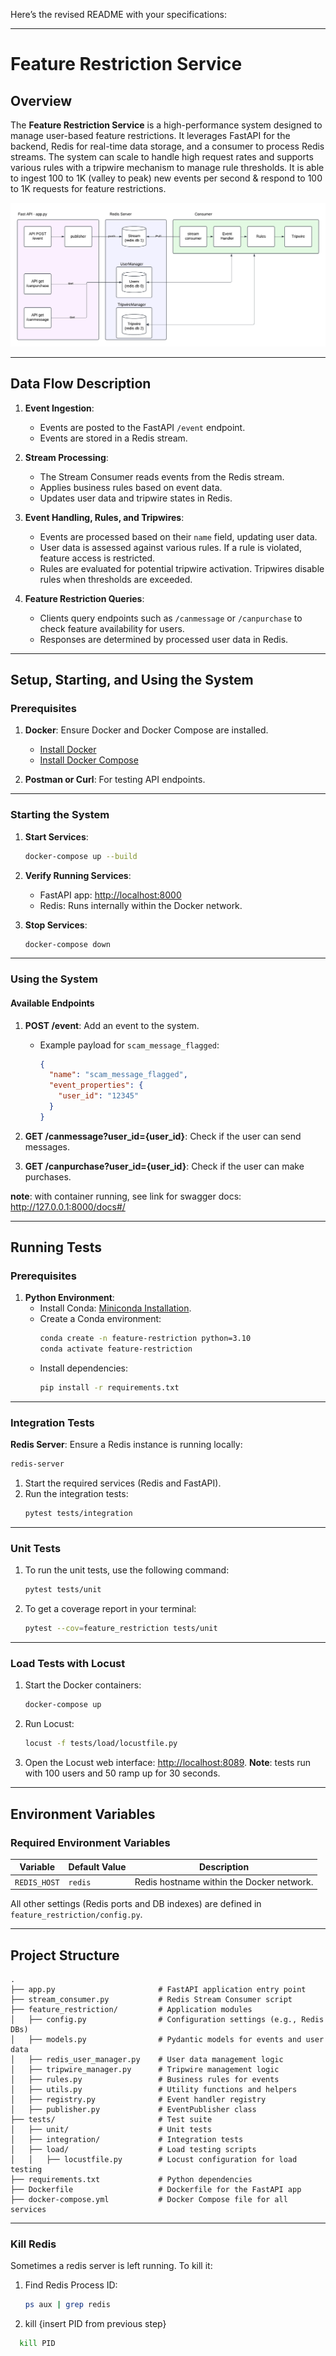 Here’s the revised README with your specifications:

---

# Feature Restriction Service

## Overview

The **Feature Restriction Service** is a high-performance system designed to manage user-based feature restrictions. It leverages FastAPI for the backend, Redis for real-time data storage, and a consumer to process Redis streams. The system can scale to handle high request rates and supports various rules with a tripwire mechanism to manage rule thresholds. It is able to ingest 100 to 1K (valley to peak) new events per second & respond to 100 to 1K requests for feature restrictions.

![Architecture Diagram](images/architecture.png)


---

## Data Flow Description

1. **Event Ingestion**:
   - Events are posted to the FastAPI `/event` endpoint.
   - Events are stored in a Redis stream.

2. **Stream Processing**:
   - The Stream Consumer reads events from the Redis stream.
   - Applies business rules based on event data.
   - Updates user data and tripwire states in Redis.

3. **Event Handling, Rules, and Tripwires**:
    - Events are processed based on their `name` field, updating user data.
    - User data is assessed against various rules. If a rule is violated, feature access is restricted.
    - Rules are evaluated for potential tripwire activation. Tripwires disable rules when thresholds are exceeded.

4. **Feature Restriction Queries**:
   - Clients query endpoints such as `/canmessage` or `/canpurchase` to check feature availability for users.
   - Responses are determined by processed user data in Redis.

---


## Setup, Starting, and Using the System

### Prerequisites

1. **Docker**: Ensure Docker and Docker Compose are installed.
   - [Install Docker](https://docs.docker.com/get-docker/)
   - [Install Docker Compose](https://docs.docker.com/compose/install/)

2. **Postman or Curl**: For testing API endpoints.

---

### Starting the System

1. **Start Services**:
   ```bash
   docker-compose up --build
   ```

2. **Verify Running Services**:
   - FastAPI app: [http://localhost:8000](http://localhost:8000)
   - Redis: Runs internally within the Docker network.

3. **Stop Services**:
   ```bash
   docker-compose down
   ```

---

### Using the System

#### Available Endpoints

1. **POST /event**: Add an event to the system.
   - Example payload for `scam_message_flagged`:
     ```json
     {
       "name": "scam_message_flagged",
       "event_properties": {
         "user_id": "12345"
       }
     }
     ```

2. **GET /canmessage?user_id={user_id}**: Check if the user can send messages.

3. **GET /canpurchase?user_id={user_id}**: Check if the user can make purchases.

**note**: with container running, see link for swagger docs: http://127.0.0.1:8000/docs#/

---

## Running Tests

### Prerequisites

1. **Python Environment**:
   - Install Conda: [Miniconda Installation](https://docs.conda.io/en/latest/miniconda.html).
   - Create a Conda environment:
     ```bash
     conda create -n feature-restriction python=3.10
     conda activate feature-restriction
     ```
   - Install dependencies:
     ```bash
     pip install -r requirements.txt
     ```


---

### Integration Tests

**Redis Server**: Ensure a Redis instance is running locally:
   ```bash
   redis-server
   ```

1. Start the required services (Redis and FastAPI).
2. Run the integration tests:
   ```bash
   pytest tests/integration
   ```

---
### Unit Tests

1. To run the unit tests, use the following command:
   ```bash
   pytest tests/unit
   ```

2. To get a coverage report in your terminal:
   ```bash
   pytest --cov=feature_restriction tests/unit
   ```

---

### Load Tests with Locust

1. Start the Docker containers:
   ```bash
   docker-compose up
   ```

2. Run Locust:
   ```bash
   locust -f tests/load/locustfile.py
   ```

3. Open the Locust web interface: [http://localhost:8089](http://localhost:8089).  **Note**: tests run with 100 users and 50 ramp up for 30 seconds.

---

## Environment Variables

### Required Environment Variables

| Variable       | Default Value | Description                              |
|----------------|---------------|------------------------------------------|
| `REDIS_HOST`   | `redis`       | Redis hostname within the Docker network.|

All other settings (Redis ports and DB indexes) are defined in `feature_restriction/config.py`.

---

## Project Structure

```text
.
├── app.py                       # FastAPI application entry point
├── stream_consumer.py           # Redis Stream Consumer script
├── feature_restriction/         # Application modules
│   ├── config.py                # Configuration settings (e.g., Redis DBs)
│   ├── models.py                # Pydantic models for events and user data
│   ├── redis_user_manager.py    # User data management logic
│   ├── tripwire_manager.py      # Tripwire management logic
│   ├── rules.py                 # Business rules for events
│   ├── utils.py                 # Utility functions and helpers
│   ├── registry.py              # Event handler registry
│   ├── publisher.py             # EventPublisher class
├── tests/                       # Test suite
│   ├── unit/                    # Unit tests
│   ├── integration/             # Integration tests
│   ├── load/                    # Load testing scripts
│   │   ├── locustfile.py        # Locust configuration for load testing
├── requirements.txt             # Python dependencies
├── Dockerfile                   # Dockerfile for the FastAPI app
├── docker-compose.yml           # Docker Compose file for all services
```

---

### Kill Redis
Sometimes a redis server is left running. To kill it:
1. Find Redis Process ID:
   ```bash
   ps aux | grep redis
   ```

2. kill {insert PID from previous step}
```bash
  kill PID
   ```